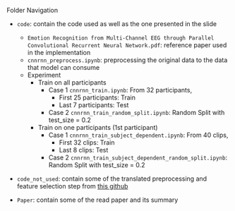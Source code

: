 Folder Navigation
- `code`: contain the code used as well as the one presented in the slide
  - `Emotion Recognition from Multi-Channel EEG through Parallel Convolutional Recurrent Neural Network.pdf`: reference paper used in the implementation
  - `cnnrnn_preprocess.ipynb`: preprocessing the original data to the data that model can consume
  - Experiment
    - Train on all participants
      - Case 1 `cnnrnn_train.ipynb`: From 32 participants,
        - First 25 participants: Train
        - Last 7 participants: Test
      - Case 2 `cnnrnn_train_random_split.ipynb`: Random Split with test_size = 0.2
    - Train on one participants (1st participant)
      - Case 1 `cnnrnn_train_subject_dependent.ipynb`: From 40 clips,
        - First 32 clips: Train
        - Last 8 clips: Test
      - Case 2 `cnnrnn_train_subject_dependent_random_split.ipynb`: Random Split with test_size = 0.2

- `code_not_used`: contain some of the translated preprocessing and feature selection step from [this github](https://github.com/Daisybiubiubiu/EEG-Emotion-Recognition)
- `Paper`: contain some of the read paper and its summary
